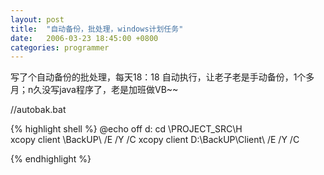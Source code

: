 ```yaml
---
layout: post
title:  "自动备份，批处理，windows计划任务"
date:   2006-03-23 18:45:00 +0800
categories: programmer
---
```

写了个自动备份的批处理，每天18：18 自动执行，让老子老是手动备份，1个多月；n久没写java程序了，老是加班做VB~~

//autobak.bat

{% highlight shell %}
@echo off
d:
cd \PROJECT_SRC\H\
xcopy client \BackUP\ /E /Y /C
xcopy client D:\BackUP\Client\  /E /Y /C
 
{% endhighlight %}
